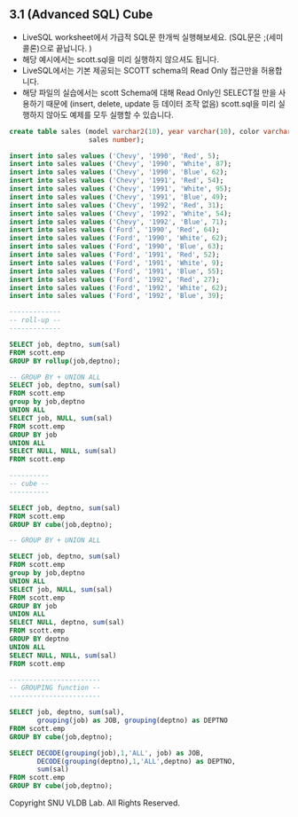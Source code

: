 ## 3.1 (Advanced SQL) Cube

- LiveSQL worksheet에서 가급적 SQL문 한개씩 실행해보세요. (SQL문은 ;(세미콜론)으로 끝납니다. )
- 해당 예시에서는 scott.sql을 미리 실행하지 않으셔도 됩니다. 
- LiveSQL에서는 기본 제공되는 SCOTT schema의 Read Only 접근만을 허용합니다. 
- 해당 파일의 실습에서는 scott Schema에 대해 Read Only인 SELECT절 만을 사용하기 때문에 (insert, delete, update 등 데이터 조작 없음) scott.sql을 미리 실행하지 않아도 예제를 모두 실행할 수 있습니다.

```sql
create table sales (model varchar2(10), year varchar(10), color varchar(10),
                    sales number);

insert into sales values ('Chevy', '1990', 'Red', 5);
insert into sales values ('Chevy', '1990', 'White', 87);
insert into sales values ('Chevy', '1990', 'Blue', 62);
insert into sales values ('Chevy', '1991', 'Red', 54);
insert into sales values ('Chevy', '1991', 'White', 95);
insert into sales values ('Chevy', '1991', 'Blue', 49);
insert into sales values ('Chevy', '1992', 'Red', 31);
insert into sales values ('Chevy', '1992', 'White', 54);
insert into sales values ('Chevy', '1992', 'Blue', 71);
insert into sales values ('Ford', '1990', 'Red', 64);
insert into sales values ('Ford', '1990', 'White', 62);
insert into sales values ('Ford', '1990', 'Blue', 63);
insert into sales values ('Ford', '1991', 'Red', 52);
insert into sales values ('Ford', '1991', 'White', 9);
insert into sales values ('Ford', '1991', 'Blue', 55);
insert into sales values ('Ford', '1992', 'Red', 27);
insert into sales values ('Ford', '1992', 'White', 62);
insert into sales values ('Ford', '1992', 'Blue', 39);

-------------
-- roll-up --
-------------

SELECT job, deptno, sum(sal)
FROM scott.emp
GROUP BY rollup(job,deptno); 

-- GROUP BY + UNION ALL
SELECT job, deptno, sum(sal)
FROM scott.emp
group by job,deptno
UNION ALL
SELECT job, NULL, sum(sal)
FROM scott.emp 
GROUP BY job
UNION ALL
SELECT NULL, NULL, sum(sal)
FROM scott.emp 

----------
-- cube --
----------

SELECT job, deptno, sum(sal)
FROM scott.emp
GROUP BY cube(job,deptno); 

-- GROUP BY + UNION ALL

SELECT job, deptno, sum(sal)
FROM scott.emp
group by job,deptno
UNION ALL
SELECT job, NULL, sum(sal)
FROM scott.emp 
GROUP BY job
UNION ALL
SELECT NULL, deptno, sum(sal)
FROM scott.emp 
GROUP BY deptno
UNION ALL
SELECT NULL, NULL, sum(sal)
FROM scott.emp 

-----------------------
-- GROUPING function --
-----------------------

SELECT job, deptno, sum(sal), 
       grouping(job) as JOB, grouping(deptno) as DEPTNO
FROM scott.emp
GROUP BY cube(job,deptno);

SELECT DECODE(grouping(job),1,'ALL', job) as JOB,
       DECODE(grouping(deptno),1,'ALL',deptno) as DEPTNO, 
       sum(sal)
FROM scott.emp
GROUP BY cube(job,deptno);

```


Copyright SNU VLDB Lab. All Rights Reserved.
